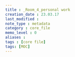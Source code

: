 ```yaml
---
title : _Room_4_personal work
creation_date : 23.03.17
last_modified :
note_type : metadata
category : core_file
memo_level : 0
aliases : 
tags : [core file]
tags: [MOC]
---
```

